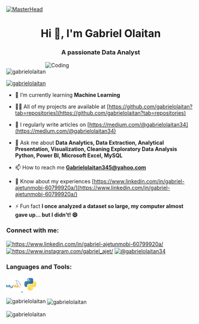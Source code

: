 [![MasterHead](https://example.com/valid-image-url)](https://rishavchanda.io)
<h1 align="center">Hi 👋, I'm Gabriel Olaitan</h1>
<h3 align="center">A passionate Data Analyst</h3>

<img align="right" alt="Coding" width="400" src="https://media.giphy.com/media/qgQUggAC3Pfv687qPC/giphy.gif">

<p align="left"> <img src="https://komarev.com/ghpvc/?username=gabrielolaitan&label=Profile%20views&color=0e75b6&style=flat" alt="gabrielolaitan" /> </p>

<p align="left"> <a href="https://github.com/ryo-ma/github-profile-trophy"><img src="https://github-profile-trophy.vercel.app/?username=gabrielolaitan" alt="gabrielolaitan" /></a> </p>

- 🌱 I’m currently learning **Machine Learning**

- 👨‍💻 All of my projects are available at [https://github.com/gabrielolaitan?tab=repositories](https://github.com/gabrielolaitan?tab=repositories)

- 📝 I regularly write articles on [https://medium.com/@gabrielolaitan34](https://medium.com/@gabrielolaitan34)

- 💬 Ask me about **Data Analytics, Data Extraction, Analytical Presentation, Visualization, Cleaning Exploratory Data Analysis Python, Power BI, Microsoft Excel, MySQL**

- 📫 How to reach me **Gabrielolaitan345@yahoo.com**

- 📄 Know about my experiences [https://www.linkedin.com/in/gabriel-ajetunmobi-60799920a/](https://www.linkedin.com/in/gabriel-ajetunmobi-60799920a/)

- ⚡ Fun fact **I once analyzed a dataset so large, my computer almost gave up... but I didn't! 😄**

<h3 align="left">Connect with me:</h3>
<p align="left">
<a href="https://linkedin.com/in/https://www.linkedin.com/in/gabriel-ajetunmobi-60799920a/" target="blank"><img align="center" src="https://raw.githubusercontent.com/rahuldkjain/github-profile-readme-generator/master/src/images/icons/Social/linked-in-alt.svg" alt="https://www.linkedin.com/in/gabriel-ajetunmobi-60799920a/" height="30" width="40" /></a>
<a href="https://instagram.com/https://www.instagram.com/gabriel_ajet/" target="blank"><img align="center" src="https://raw.githubusercontent.com/rahuldkjain/github-profile-readme-generator/master/src/images/icons/Social/instagram.svg" alt="https://www.instagram.com/gabriel_ajet/" height="30" width="40" /></a>
<a href="https://medium.com/@gabrielolaitan34" target="blank"><img align="center" src="https://raw.githubusercontent.com/rahuldkjain/github-profile-readme-generator/master/src/images/icons/Social/medium.svg" alt="@gabrielolaitan34" height="30" width="40" /></a>
</p>

<h3 align="left">Languages and Tools:</h3>
<p align="left"> <a href="https://www.mysql.com/" target="_blank" rel="noreferrer"> <img src="https://raw.githubusercontent.com/devicons/devicon/master/icons/mysql/mysql-original-wordmark.svg" alt="mysql" width="40" height="40"/> </a> <a href="https://www.python.org" target="_blank" rel="noreferrer"> <img src="https://raw.githubusercontent.com/devicons/devicon/master/icons/python/python-original.svg" alt="python" width="40" height="40"/> </a> </p>

<p><img align="left" src="https://github-readme-stats.vercel.app/api/top-langs?username=gabrielolaitan&show_icons=true&locale=en&layout=compact" alt="gabrielolaitan" /></p>

<p>&nbsp;<img align="center" src="https://github-readme-stats.vercel.app/api?username=gabrielolaitan&show_icons=true&locale=en" alt="gabrielolaitan" /></p>

<p><img align="center" src="https://github-readme-streak-stats.herokuapp.com/?user=gabrielolaitan&" alt="gabrielolaitan" /></p>

